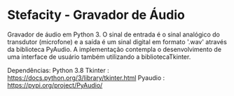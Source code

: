 # Stefacity - Gravador de Áudio
Gravador de áudio em Python 3. O sinal de entrada é o sinal analógico do transdutor (microfone) e a saída é um sinal digital em formato '.wav' através da biblioteca PyAudio. A implementação contempla o desenvolvimento de uma interface de usuário também utilizando a bibliotecaTkinter.


Dependências:
Python 3.8
Tkinter : https://docs.python.org/3/library/tkinter.html
Pyaudio : https://pypi.org/project/PyAudio/
